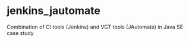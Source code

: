 # jenkins_jautomate
Combination of CI tools (Jenkins) and VGT tools (JAutomate) in Java SE case study
